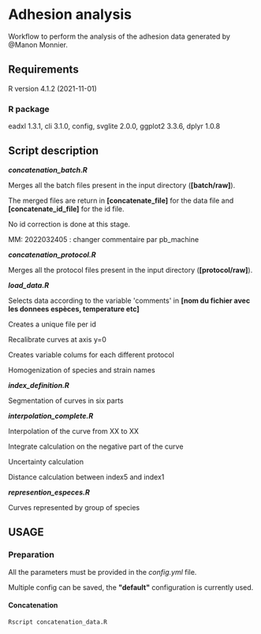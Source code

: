 # Adhesion analysis
Workflow to perform the analysis of the adhesion data generated by @Manon Monnier.

## Requirements

R version 4.1.2 (2021-11-01)

### R package


eadxl 1.3.1, cli 3.1.0, config, svglite 2.0.0, ggplot2 3.3.6, dplyr 1.0.8

## Script description

**_concatenation_batch.R_**

Merges all the batch files present in the input directory (**[batch/raw]**). 

The merged files are return in **[concatenate_file]** for the data file and **[concatenate_id_file]** for the id file.

No id correction is done at this stage.

MM: 2022032405 : changer commentaire par pb_machine




**_concatenation_protocol.R_**

Merges all the protocol files present in the input directory (**[protocol/raw]**). 


**_load_data.R_**

Selects data according to the variable 'comments' in **[nom du fichier avec les donnees espèces, temperature etc]**

Creates a unique file per id

Recalibrate curves at axis y=0

Creates variable colums for each different protocol

Homogenization of species and strain names

**_index_definition.R_**

Segmentation of curves in six parts

**_interpolation_complete.R_**

Interpolation of the curve from XX to XX

Integrate calculation on the negative part of the curve

Uncertainty calculation

Distance calculation between index5 and index1

**_represention_especes.R_**

Curves represented by group of species




## USAGE

### Preparation
All the parameters must be provided in the _config.yml_ file.

Multiple config can be saved, the **"default"** configuration is currently used.

#### Concatenation
``` shell
Rscript concatenation_data.R
```
